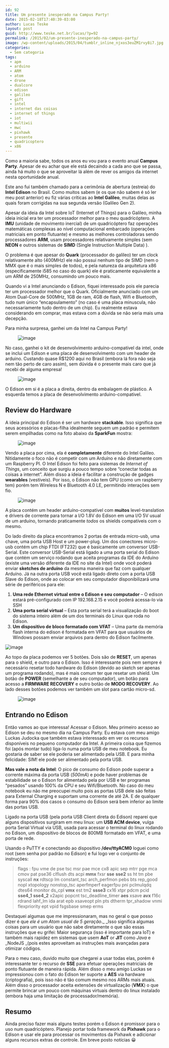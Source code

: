 ```yaml
---
id: 92
title: Um presente inesperado na Campus Party!
date: 2015-02-18T17:40:39-03:00
author: Lucas Teske
layout: post
guid: http://www.teske.net.br/lucas/?p=92
permalink: /2015/02/um-presente-inesperado-na-campus-party/
image: /wp-content/uploads/2015/04/tumblr_inline_njxos3euZM1rvy8i7.jpg
categories:
  - Sem categoria
tags:
  - apm
  - arduino
  - ARM
  - atom
  - drone
  - dualcore
  - edison
  - galileo
  - gift
  - intel
  - internet das coisas
  - internet of things
  - iot
  - multiwii
  - mwc
  - pixhawk
  - presente
  - quadricoptero
  - x86
---
```

Como a maioria sabe, todos os anos eu vou para o evento anual **Campus Party**. Apesar de eu achar que ele está decaindo a cada ano que se passa, ainda há muito o que se aproveitar lá além de rever os amigos da internet nesta oportunidade anual.

Este ano fui também chamado para a cerimônia de abertura (estreia) do **Intel Edison** no Brasil. Como muitos sabem (e os que não sabem é só ler meu post anterior) eu fiz várias críticas ao **Intel Galileo**, muitas delas as quais foram corrigidas na sua segunda versão (Galileo Gen 2).

Apesar da ideia da Intel sobre IoT (Internet of Things) para o Galileo, minha ideia inicial era ter um processador melhor para o meu quadricóptero. A **IMU** (unidade de movimento inercial) de um quadricóptero faz operações matemáticas complexas ao nível computacional embarcado (operações matriciais em ponto flutuante) e mesmo as melhores controladoras sendo processadores **ARM**, usam processadores relativamente simples (sem **NEON** e outros sistemas de **SIMD** (Single Instruction Multiple Data) ).

<!--more-->

O problema é que apesar do **Quark** (processador do galileo) ter um clock relativamente alto (400MHz) ele não possui nenhum tipo de SIMD (nem o MMX que é o mais simples de todos), e pela natureza da arquitetura x86 (especificamente i585 no caso do quark) ele é praticamente equivalente a um ARM de 250MHz, consumindo um pouco mais.

Quando vi a Intel anunciando o Edison, fiquei interessado pois ele parecia ter um processador melhor que o Quark. Oficialmente anunciado com um Atom Dual-Core de 500MHz, 1GB de ram, 4GB de flash, Wifi e Bluetooth, tudo num único &#8220;encapsulamento&#8221; (no caso é uma placa minuscula, não necessariamente tudo dentro de um chip). Eu realmente estava considerando em comprar, mas estava com a dúvida se não seria mais uma decepção.

Para minha surpresa, ganhei um da Intel na Campus Party!<figure>

![image](https://31.media.tumblr.com/9f4837d6d4215d9058669a67a329091b/tumblr_inline_njxos3euZM1rvy8i7.jpg) </figure> 

No caso, ganhei o kit de desenvolvimento arduíno-compatível da intel, onde se inclui um Edison e uma placa de desenvolvimento com um header de arduino. Custando quase R$1200 aqui no Brasil (embora lá fora não seja nem tão perto de caro assim), sem dúvida é o presente mais caro que já recebi de alguma empresa!<figure>

![image](https://31.media.tumblr.com/17df3e0211c39886ef916d652db7b18d/tumblr_inline_njxpiymhQX1rvy8i7.jpg) </figure> 

O Edison em si é a placa a direita, dentro da embalagem de plástico. A esquerda temos a placa de desenvolvimento arduino-compativel.

## Review do Hardware

A ideia principal do Edison é ser um hardware **stackable**. Isso significa que seus acessórios e placas-filha idealmente seguem um padrão e permitem serem empilhadas como na foto abaixo da **SparkFun** mostra:<figure>

![image](https://31.media.tumblr.com/43db77adb12a9d8ec307f2eef6e92fc8/tumblr_inline_njxpnwLIMn1rvy8i7.jpg) </figure> 

Vendo a placa por cima, ela é **completamente** diferente do Intel Galileo. Nitidamente o foco não é competir com um Arduíno e não diretamente com um Raspberry PI. O Intel Edison foi feito para sistemas de _Internet of Things_, um conceito que surgiu a pouco tempo sobre &#8220;conectar todas as coisas a internet&#8221;. Além disso a ideia é facilitar a construção de gadges **wearables** (vestíveis). Por isso, o Edison não tem GPU (como um raspberry tem) porém tem Wireless N e Bluetooth 4.0 LE, permitindo interações sem fio.<figure>

![image](https://31.media.tumblr.com/c9c212165ede6e502d6fd5b8285a2326/tumblr_inline_njxpthBQqj1rvy8i7.jpg) </figure> 

A placa contém um header arduíno-compatível com **muitos** level-translation e drivers de corrente para tornar a I/O 1.8V do Edison em uma I/O 5V usual de um arduíno, tornando praticamente _todos_ os shields compatíveis com o mesmo.

Do lado direito da placa encontramos 2 portas de entrada micro-usb, uma chave, uma porta USB Host e um power-plug. Um dos conectores micro-usb contém um chip FTDI (FT232) que é basicamente um conversor USB-Serial. Este conversor USB-Serial está ligado a uma porta serial do Edison que contém um serviço rodando que aceita programas da IDE do Arduíno (existe uma versão diferente da IDE no site da Intel) onde você poderá enviar **sketches de arduíno** da mesma maneira que faz com qualquer Arduíno. Já na outra porta USB você está ligado direto com a porta USB Slave do Edison, onde ao colocar em seu computador disponibilizará uma série de periféricos para ele:

  1. **Uma rede Ethernet virtual entre o Edison e seu computador** &#8211; O edison estará pré-configurado com IP 192.168.2.15 e você poderá acessa-lo via SSH
  2. **Uma porta serial virtual** &#8211; Esta porta serial terá a visualização do boot do sistema inteiro além de um dos terminais do Linux que roda no Edison.
  3. **Um dispositivo de bloco formatado com VFAT** &#8211; Uma parte da memória flash interna do edison é formatada em VFAT para que usuários de Windows possam enviar arquivos para dentro do Edison facilmente.<figure>

![image](https://31.media.tumblr.com/3decc004689b74bc6194078074984455/tumblr_inline_njxq8eTFKn1rvy8i7.jpg) </figure> 

Ao topo da placa podemos ver 5 botões. Dois são de **RESET**, um apenas para o shield, e outro para o Edison. Isso é interessante pois nem sempre é necessário resetar todo hardware do Edison (devido ao sketch ser apenas um programa rodando), mas é mais comum ter que resetar um shield. Um botão de **POWER** (semelhante a de seu computador), um botão para acesso a **FIRMWARE RECOVERY** e outro botão de **MODO RECOVERY**. Ao lado desses botões podemos ver também um slot para cartão micro-sd.<figure>

![image](https://31.media.tumblr.com/56f78dd63d83c27993b5700e0ca45c32/tumblr_inline_njxqg4YgPR1rvy8i7.jpg) </figure> 

## Entrando no Edison

Então vamos ao que interessa! Acessar o Edison. Meu primeiro acesso ao Edison se deu no mesmo dia na Campus Party. Eu estava com meu amigo Luckas Judocka que também estava interessado em ver os recursos disponíveis no pequeno computador da Intel. A primeira coisa que fizemos foi (após montar tudo) liga-lo numa porta USB de meu notebook. Eu gostaria de saber se ele poderia ser alimentado pela USB. E para minha felicidade: SIM! ele pode ser alimentado pela porta USB.

**Mas vale a nota da Intel**: O pico de consumo do Edison pode superar a corrente máxima da porta USB (_500mA_) e pode haver problemas de estabilidade se o Edison for alimentado pela por USB e ter programas &#8220;pesados&#8221; usando 100% da CPU e seu Wifi/Bluetooth. No caso do meu notebook eu não me preocupei muito pois as portas USB dele são feitas para External Charging e suportam uma corrente de até 2A. E de qualquer forma para 90% dos casos o consumo do Edison será bem inferior ao limite das portas USB.

Ligado na porta USB (pela porta USB Client direta do Edison) reparei que alguns dispositivos surgiram em meu linux: um **USB ACM device**, vulga porta Serial Virtual via USB, usada para acessar o terminal do linux rodando no Edison, um dispositivo de blocos de 800MB formatado em VFAT, e uma porta de rede.

Usando o PuTTY e conectando ao dispositivo **/dev/ttyACM0** loguei como root (sem senha por padrão no Edison) e fui logo ver o conjunto de instruções:

> flags : fpu vme de pse tsc msr pae mce cx8 apic sep mtrr pge mca cmov pat pse36 clflush dts acpi **mmx** fxsr **sse** **sse2** ss ht tm pbe syscall **nx** rdtscp lm constant\_tsc arch\_perfmon pebs bts rep\_good nopl xtopology nonstop\_tsc aperfmperf eagerfpu pni pclmulqdq dtes64 monitor ds_cpl **vmx** est tm2 **ssse3** cx16 xtpr pdcm pcid **sse4_1** **sse4_2** x2apic popcnt tsc\_deadline\_timer **aes** xsave **avx** f16c rdrand lahf\_lm ida arat epb xsaveopt pln pts dtherm tpr\_shadow vnmi flexpriority ept vpid fsgsbase smep erms

Destaquei algumas que me impressionaram, mas no geral o que posso dizer é que _ele é um Atom usual de 5 geração_._ _Isso significa algumas coisas para um usuário que não sabe diretamente o que são essas instruções que eu grifei: Maior segurança (isso é importante para IoT) e também mais rapidez em sistemas que usem **AoT** or **JIT** como _Java_ e _NodeJS _(pois estes aproveitam as instruções mais avançadas para otimizar códigos.

Para o meu caso, duvido muito que chegarei a usar todas elas, porém é interessante ter o recurso de **SSE** para efetuar operações matriciais de ponto flutuante de maneira rápida. Além disso o meu amigo Luckas se impressionou com o fato do Edison ter suporte a **AES** via hardware (criptografia), pois isso não é tão comum mesmo nos ARMs mais atuais. Além disso o processador aceita extensões de virtualização (**VMX**) o que permite brincar um pouco com máquinas virtuais dentro do linux instalado (embora haja uma limitação de processador/memória).

## Resumo

Ainda preciso fazer mais alguns testes porém o Edison é promissor para o uso num quadricóptero. Planejo portar toda framework da **Pixhawk** para o Edison e usar ele para processar os movimentos da Pixhawk e adicionar alguns recursos extras de controle. Em breve posto notícias 😀